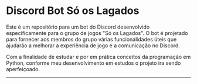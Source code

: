 # **Discord Bot Só os Lagados**

Este é um repositório para um bot do Discord desenvolvido especificamente para o grupo de jogos "Só os Lagados". O bot é projetado para fornecer aos membros do grupo várias funcionalidades úteis que ajudarão a melhorar a experiência de jogo e a comunicação no Discord.

Com a finalidade de estudar e por em prática conceitos da programação em Python, conforme meu desenvolvimento em estudos o projeto ira sendo aperfeiçoado.

---